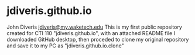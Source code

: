 # jdiveris.github.io

John Diveris
jdiveris@my.waketech.edu
This is my first public repository created for CTI 110 "jdiveris.github.io", with an attached README file
I downloaded GitHub desktop, then proceded to clone my original repository and save it to my PC as "jdiveris.github.io.clone"